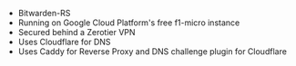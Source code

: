 * Bitwarden-RS
* Running on Google Cloud Platform's free f1-micro instance
* Secured behind a Zerotier VPN
* Uses Cloudflare for DNS
* Uses Caddy for Reverse Proxy and DNS challenge plugin for Cloudflare
